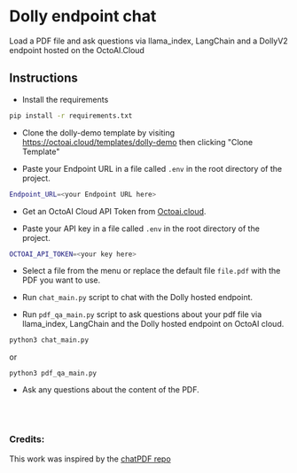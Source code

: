# Dolly endpoint chat

Load a PDF file and ask questions via llama_index, LangChain and a DollyV2 endpoint hosted on the OctoAI.Cloud

## Instructions

- Install the requirements

```bash
pip install -r requirements.txt
```

- Clone the dolly-demo template by visiting <https://octoai.cloud/templates/dolly-demo> then clicking "Clone Template"

- Paste your Endpoint URL in a file called `.env` in the root directory of the project.

```bash
Endpoint_URL=<your Endpoint URL here>
```

- Get an OctoAI Cloud API Token from [Octoai.cloud](https://octoai.cloud/settings).

- Paste your API key in a file called `.env` in the root directory of the project.

```bash
OCTOAI_API_TOKEN=<your key here>
```

- Select a file from the menu or replace the default file `file.pdf` with the PDF you want to use.

- Run `chat_main.py` script to chat with the Dolly hosted endpoint.
- Run `pdf_qa_main.py` script to ask questions about your pdf file via llama_index, LangChain and the Dolly hosted endpoint on OctoAI cloud.

```bash
python3 chat_main.py
```
or 
```
python3 pdf_qa_main.py
```

- Ask any questions about the content of the PDF. 
<br>
<br>


### Credits:
This work was inspired by the [chatPDF repo](https://github.com/gabacode/chatPDF)
